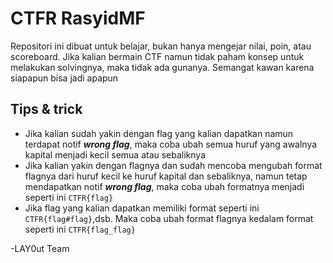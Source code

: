 # CTFR RasyidMF

Repositori ini dibuat untuk belajar, bukan hanya mengejar nilai, poin, atau scoreboard. Jika kalian bermain CTF namun tidak paham konsep untuk melakukan solvingnya, maka tidak ada gunanya. Semangat kawan karena siapapun bisa jadi apapun

## Tips & trick
- Jika kalian sudah yakin dengan flag yang kalian dapatkan namun terdapat notif **_wrong flag_**, maka coba ubah semua huruf yang awalnya kapital menjadi kecil semua atau sebaliknya 
- Jika kalian yakin dengan flagnya dan sudah mencoba mengubah format flagnya dari huruf kecil ke huruf kapital dan sebaliknya, namun tetap mendapatkan notif **_wrong flag_**, maka coba ubah formatnya menjadi seperti ini `CTFR{flag}`
- Jika flag yang kalian dapatkan memiliki format seperti ini `CTFR{flag#flag}`,dsb. Maka coba ubah format flagnya kedalam format seperti ini `CTFR{flag_flag}`

 
-LAY0ut Team

